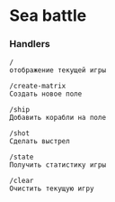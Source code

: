 # Sea battle

### Handlers

    /
    отображение текущей игры

    /create-matrix
    Создать новое поле
    
    /ship
    Добавить корабли на поле
    
    /shot
    Сделать выстрел
    
    /state
    Получить статистику игры
    
    /clear
    Очистить текущую игру
